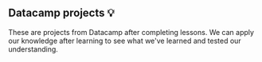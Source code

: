 ## Datacamp projects 💡
These are projects from Datacamp after completing lessons. We can apply our knowledge after learning to see what we've learned and tested our understanding.
